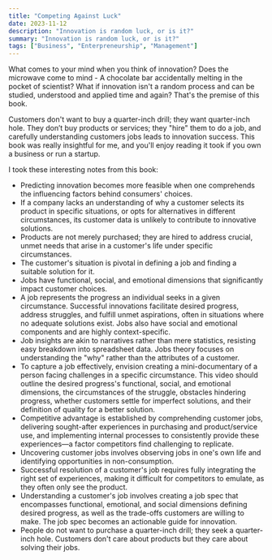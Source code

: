 ```yaml
---
title: "Competing Against Luck"
date: 2023-11-12
description: "Innovation is random luck, or is it?"
summary: "Innovation is random luck, or is it?"
tags: ["Business", "Enterpreneurship", "Management"]
---
```


What comes to your mind when you think of innovation? Does the microwave come to mind - A chocolate bar accidentally melting in the pocket of scientist? What if innovation isn't a random process and can be studied, understood and applied time and again? That's the premise of this book.

Customers don't want to buy a quarter-inch drill; they want quarter-inch hole. They don’t buy products or services; they "hire" them to do a job, and carefully understanding customers jobs leads to innovation success. This book was really insightful for me, and you'll enjoy reading it took if you own a business or run a startup.

I took these interesting notes from this book:

- Predicting innovation becomes more feasible when one comprehends the influencing factors behind consumers' choices.
- If a company lacks an understanding of why a customer selects its product in specific situations, or opts for alternatives in different circumstances, its customer data is unlikely to contribute to innovative solutions.
- Products are not merely purchased; they are hired to address crucial, unmet needs that arise in a customer's life under specific circumstances.
- The customer's situation is pivotal in defining a job and finding a suitable solution for it.
- Jobs have functional, social, and emotional dimensions that significantly impact customer choices.
- A job represents the progress an individual seeks in a given circumstance. Successful innovations facilitate desired progress, address struggles, and fulfill unmet aspirations, often in situations where no adequate solutions exist. Jobs also have social and emotional components and are highly context-specific.
- Job insights are akin to narratives rather than mere statistics, resisting easy breakdown into spreadsheet data. Jobs theory focuses on understanding the "why" rather than the attributes of a customer.
- To capture a job effectively, envision creating a mini-documentary of a person facing challenges in a specific circumstance. This video should outline the desired progress's functional, social, and emotional dimensions, the circumstances of the struggle, obstacles hindering progress, whether customers settle for imperfect solutions, and their definition of quality for a better solution.
- Competitive advantage is established by comprehending customer jobs, delivering sought-after experiences in purchasing and product/service use, and implementing internal processes to consistently provide these experiences—a factor competitors find challenging to replicate.
- Uncovering customer jobs involves observing jobs in one's own life and identifying opportunities in non-consumption.
- Successful resolution of a customer's job requires fully integrating the right set of experiences, making it difficult for competitors to emulate, as they often only see the product.
- Understanding a customer's job involves creating a job spec that encompasses functional, emotional, and social dimensions defining desired progress, as well as the trade-offs customers are willing to make. The job spec becomes an actionable guide for innovation.
- People do not want to purchase a quarter-inch drill; they seek a quarter-inch hole. Customers don't care about products but they care about solving their jobs.
